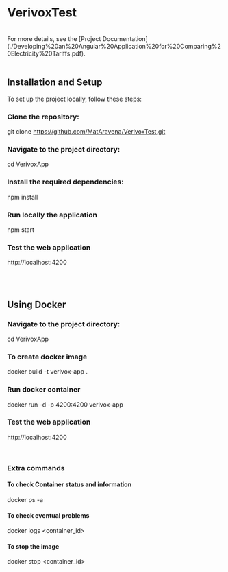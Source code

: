# VerivoxTest 
<br />
For more details, see the [Project Documentation](./Developing%20an%20Angular%20Application%20for%20Comparing%20Electricity%20Tariffs.pdf).
<br />
<br />

## Installation and Setup
To set up the project locally, follow these steps:

### Clone the repository:
git clone https://github.com/MatAravena/VerivoxTest.git
### Navigate to the project directory:
cd VerivoxApp
### Install the required dependencies:
npm install
### Run locally the application
npm start
### Test the web application
http://localhost:4200

<br />
<br />

## Using Docker
### Navigate to the project directory:
cd VerivoxApp
### To create docker image
docker build -t verivox-app .
### Run docker container
docker run -d -p 4200:4200 verivox-app
### Test the web application
http://localhost:4200

<br />

### Extra commands
#### To check Container status and information
docker ps -a
#### To check eventual problems
docker logs <container_id>
#### To stop the image
docker stop <container_id>
